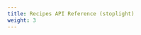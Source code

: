 ```yaml
---
title: Recipes API Reference (stoplight)
weight: 3
---
```


<div style="height: 100vh;">
    <meta name="viewport" content="width=device-width, initial-scale=1, shrink-to-fit=no">
    <link rel="stylesheet" href="https://unpkg.com/@stoplight/elements/styles.min.css">
    <script src="https://unpkg.com/@stoplight/elements/web-components.min.js"></script>
    <elements-api apiDescriptionUrl="recipes-api.yaml" layout="stacked" router="hash"/>
</div>

